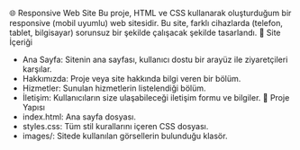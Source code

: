 🌐 Responsive Web Site
Bu proje, HTML ve CSS kullanarak oluşturduğum bir responsive (mobil uyumlu) web sitesidir. Bu site, farklı cihazlarda (telefon, tablet, bilgisayar) sorunsuz bir şekilde çalışacak şekilde tasarlandı.
📄 Site İçeriği
- Ana Sayfa: Sitenin ana sayfası, kullanıcı dostu bir arayüz ile ziyaretçileri karşılar.
- Hakkımızda: Proje veya site hakkında bilgi veren bir bölüm.
- Hizmetler: Sunulan hizmetlerin listelendiği bölüm.
- İletişim: Kullanıcıların size ulaşabileceği iletişim formu ve bilgiler.
📂 Proje Yapısı
- index.html: Ana sayfa dosyası.
- styles.css: Tüm stil kurallarını içeren CSS dosyası.
- images/: Sitede kullanılan görsellerin bulunduğu klasör.
